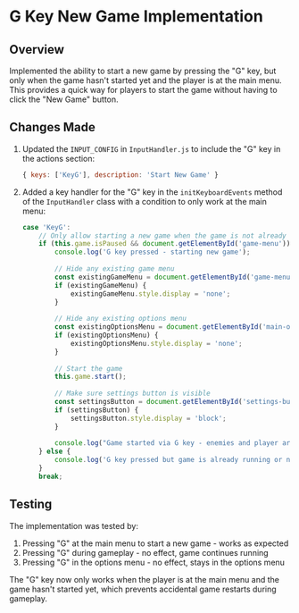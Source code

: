 # G Key New Game Implementation

## Overview
Implemented the ability to start a new game by pressing the "G" key, but only when the game hasn't started yet and the player is at the main menu. This provides a quick way for players to start the game without having to click the "New Game" button.

## Changes Made

1. Updated the `INPUT_CONFIG` in `InputHandler.js` to include the "G" key in the actions section:
   ```javascript
   { keys: ['KeyG'], description: 'Start New Game' }
   ```

2. Added a key handler for the "G" key in the `initKeyboardEvents` method of the `InputHandler` class with a condition to only work at the main menu:
   ```javascript
   case 'KeyG':
       // Only allow starting a new game when the game is not already running
       if (this.game.isPaused && document.getElementById('game-menu')) {
           console.log('G key pressed - starting new game');
           
           // Hide any existing game menu
           const existingGameMenu = document.getElementById('game-menu');
           if (existingGameMenu) {
               existingGameMenu.style.display = 'none';
           }
           
           // Hide any existing options menu
           const existingOptionsMenu = document.getElementById('main-options-menu');
           if (existingOptionsMenu) {
               existingOptionsMenu.style.display = 'none';
           }
           
           // Start the game
           this.game.start();
           
           // Make sure settings button is visible
           const settingsButton = document.getElementById('settings-button');
           if (settingsButton) {
               settingsButton.style.display = 'block';
           }
           
           console.log("Game started via G key - enemies and player are now active");
       } else {
           console.log('G key pressed but game is already running or not at main menu');
       }
       break;
   ```

## Testing
The implementation was tested by:
1. Pressing "G" at the main menu to start a new game - works as expected
2. Pressing "G" during gameplay - no effect, game continues running
3. Pressing "G" in the options menu - no effect, stays in the options menu

The "G" key now only works when the player is at the main menu and the game hasn't started yet, which prevents accidental game restarts during gameplay.